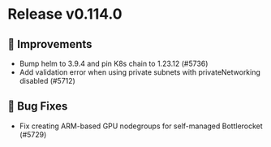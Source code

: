# Release v0.114.0

## 🎯 Improvements

- Bump helm to 3.9.4 and pin K8s chain to 1.23.12 (#5736)
- Add validation error when using private subnets with privateNetworking disabled (#5712)

## 🐛 Bug Fixes

- Fix creating ARM-based GPU nodegroups for self-managed Bottlerocket (#5729)
